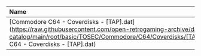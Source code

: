 |Name|Size|
|:---|---:|
|[Commodore C64 - Coverdisks - [TAP].dat](https://raw.githubusercontent.com/open-retrogaming-archive/dat-catalog/main/root/basic/TOSEC/Commodore/C64/Coverdisks/[TAP]/Commodore C64 - Coverdisks - [TAP].dat)|655545|
